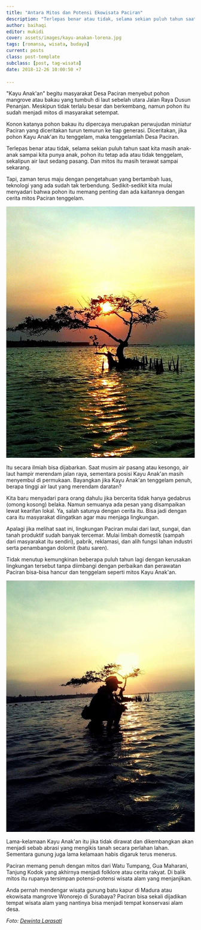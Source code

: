 ```yaml
---
title: "Antara Mitos dan Potensi Ekowisata Paciran"
description: "Terlepas benar atau tidak, selama sekian puluh tahun saat kita masih anak-anak sampai kita punya anak, pohon itu tetap ada atau tidak tenggelam, sekalipun air laut sedang pasang. Dan mitos itu masih terawat sampai sekarang."
author: baihaqi
editor: mukidi
cover: assets/images/kayu-anakan-lorena.jpg
tags: [romansa, wisata, budaya]
current: posts
class: post-template
subclass: [post, tag-wisata]
date: 2018-12-26 10:00:50 +7

---
```


"Kayu Anak'an" begitu masyarakat Desa Paciran menyebut pohon mangrove atau bakau yang tumbuh di laut sebelah utara Jalan Raya Dusun Penanjan. Meskipun tidak terlalu besar dan berkembang, namun pohon itu sudah menjadi mitos di masyarakat setempat.

Konon katanya pohon bakau itu dipercaya merupakan perwujudan miniatur Paciran yang diceritakan turun temurun ke tiap generasi. Diceritakan, jika pohon Kayu Anak'an itu tenggelam, maka tenggelamlah Desa Paciran.

Terlepas benar atau tidak, selama sekian puluh tahun saat kita masih anak-anak sampai kita punya anak, pohon itu tetap ada atau tidak tenggelam, sekalipun air laut sedang pasang. Dan mitos itu masih terawat sampai sekarang.

Tapi, zaman terus maju dengan pengetahuan yang bertambah luas, teknologi yang ada sudah tak terbendung. Sedikit-sedikit kita mulai menyadari bahwa pohon itu memang penting dan ada kaitannya dengan cerita mitos Paciran tenggelam.

![Ikon Pantai Lorena](/assets/images/ikon-pantai-lorena.jpg)

Itu secara ilmiah bisa dijabarkan. Saat musim air pasang atau kesongo, air laut hampir merendam jalan raya, sementara posisi Kayu Anak'an masih menyembul di permukaan. Bayangkan jika Kayu Anak'an tenggelam penuh, berapa tinggi air laut yang merendam daratan?

Kita baru menyadari para orang dahulu jika bercerita tidak hanya gedabrus (omong kosong) belaka. Namun semuanya ada pesan yang disampaikan lewat kearifan lokal. Ya, salah satunya dengan cerita itu. Bisa jadi dengan cara itu masyarakat diingatkan agar mau menjaga lingkungan. 

Apalagi jika melihat saat ini, lingkungan Paciran mulai dari laut, sungai, dan tanah produktif sudah banyak tercemar. Mulai limbah domestik (sampah dari masyarakat itu sendiri), pabrik, reklamasi, dan alih fungsi lahan industri serta penambangan dolomit (batu saren).

Tidak menutup kemungkinan beberapa puluh tahun lagi dengan kerusakan lingkungan tersebut tanpa diimbangi dengan perbaikan dan perawatan Paciran bisa-bisa hancur dan tenggelam seperti mitos Kayu Anak'an.

![Berlatar Kayu Anakan](/assets/images/berlatar-kayu-anakan-senja.jpg)

Lama-kelamaan Kayu Anak'an itu jika tidak dirawat dan dikembangkan akan menjadi sebab abrasi yang mengikis tanah secara perlahan lahan. Sementara gunung juga lama kelamaan habis digaruk terus menerus.

Paciran memang penuh dengan mitos dari Watu Tumpang, Gua Maharani, Tanjung Kodok yang akhirnya menjadi folklore atau cerita rakyat. Di balik mitos itu rupanya tersimpan potensi-potensi wisata alam yang menjanjikan.

Anda pernah mendengar wisata gunung batu kapur di Madura atau ekowisata mangrove Wonorejo di Surabaya? Paciran bisa sekali dijadikan tempat wisata alam yang nantinya bisa menjadi tempat konservasi alam desa.

_Foto: [Dewinta Larasati](https://fb.me/dhewiintha.lharasatyypartii)_
